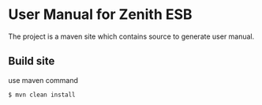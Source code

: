 # User Manual for Zenith ESB
The project is a maven site which contains source to generate user manual. 

## Build site
use maven command
```bash
$ mvn clean install 
```



